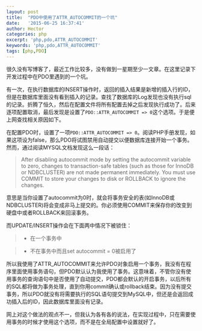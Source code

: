 ```yaml
---
layout: post
title:  "PDO中使用了ATTR_AUTOCOMMIT的一个坑"
date:   '2015-06-25 16:37:41'
author: Hector
categories: php
excerpt: 'php,pdo,ATTR_AUTOCOMMIT'
keywords: 'php,pdo,ATTR_AUTOCOMMIT'
tags: [php,PDO]
---
```


很久没有写博客了，最近工作比较多，没有做到一星期至少一文章。在这里记录下开发过程中在PDO里遇到的一个坑。

有一次，在执行数据库的INSERT操作时，返回的插入结果是新增的插入行的ID，但是在数据库里面没有看到插入的记录。查找了数据库的Log发现也没有执行sql的记录。折腾了恒久，然后在配置文件将所有配置去掉之后发现执行成功了。后来逐项配置取消，最后发现是设置了`PDO::ATTR_AUTOCOMMIT => 0`这个选项。于是便上网查找相关原因如下。

<!--more-->

在配置PDO时，设置了一项`PDO::ATTR_AUTOCOMMIT => 0`。阅读PHP手册发现，如果这项设为false，那么PDO将试图禁用自动提交以便数据库连接开始一个事务。然而，通过阅读MYSQL文档发现这么一段话：

>After disabling autocommit mode by setting the autocommit variable to zero, changes to transaction-safe tables (such as those for InnoDB or NDBCLUSTER) are not made permanent immediately. You must use COMMIT to store your changes to disk or ROLLBACK to ignore the changes.

意思是当你设置了autocommit为0时，就会将事务安全的表(如InnoDB或NDBCLUSTER)将会变成非马上提交的。你必须使用COMMIT来保存你的改变到硬盘中或者ROLLBACK来回滚事务。

而UPDATE/INSERT操作会在下面两中情况下被锁住：

> * 在一个事务中

> * 不在事务中而且set autocommit = 0被启用了

所以我使用了ATTR_AUTOCOMMIT来允许PDO对象启用一个事务，我没有在程序里面使用事务语句，但PDO默认认为我使用了事务。这意味着，不管你没有使用事务的查询语句中是否使用了自动提交，PDO都会默认的开启事务，以后所有的SQL都将做为事务处理，直到你用commit确认或rollback结束。因为没有提交事务，所以PDO就没有将需要执行的SQL语句提交到MySQL中，但还是会返回成功插入后的ID，因此数据库里面没有记录。

网上对这个做法的观点不一，但我认为各有各的说法，在实现过程中，只在需要使用事务的时候才使用这个选项，而不是在全局配置中设置就好了。